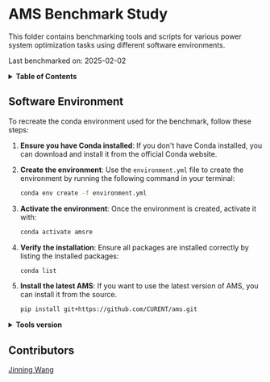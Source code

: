 # AMS Benchmark Study

This folder contains benchmarking tools and scripts for various power system optimization tasks using different software environments.

Last benchmarked on: 2025-02-02

<details>
<summary><strong>Table of Contents</strong></summary>

<details>
<summary><strong>opf</strong></summary>

**[cases](./opf/cases/):** Power flow cases in MATPOWER .m format, and some EDUC cases in AMS .xlsx format.
**[bench_opf.ipynb](./opf/bench_opf.ipynb):** Benchmarking notebook for OPF, using AMS and pandapower.
**[bench_opf_repeat.ipynb](./opf/bench_opf_repeat.ipynb):** Benchmarking notebook for OPF with multiple load levels, using AMS and pandapower.
**[bench_opf.m](./opf/bench_opf.m):** Benchmarking script for OPF, using MATPOWER with MATLAB.
**[bench_opf_repeat.m](./opf/bench_opf_repeat.m):** Benchmarking script for OPF with multiple load levels, using MATPOWER with MATLAB.
**[lfs_data.csv](./opf/lfs_data.csv):** Load profiles for `bench_opf_repeat.ipynb` and `bench_opf_repeat.m`.
**[bench_educ.ipynb](./opf/bench_educ.ipynb):** Benchmarking notebook for EDUC, using AMS.
**[bench_educ_large.ipynb](./opf/bench_educ_large.ipynb):** Benchmarking notebook for large-scale EDUC, using AMS.

</details>

<details>
<summary><strong>UCCase</strong></summary>

Large-scale unit commitment case synthesized from the Grid Optimization Competition (GOC) Challenge 2.

> S. Elbert et al., “ARPA-E Grid Optimization (GO) Competition Challenge 2.” DOE Open Energy Data Initiative (OEDI); Pacific Northwest National Laboratory, p. 29 files, 2024. doi: 10.25984/2448433.

</details>

<details>
<summary><strong>vis</strong></summary>

**[bench_vis.ipynb](./vis/bench_vis.ipynb):** Benchmarking notebook for virtual inertia support.

</details>

<details>
<summary><strong>results</strong></summary>

The generated benchmarking results.

</details>

<details>
<summary><strong>plot</strong></summary>

Scripts to plot and generated figures.
</details>

</details>

## Software Environment

To recreate the conda environment used for the benchmark, follow these steps:

1. **Ensure you have Conda installed**: If you don't have Conda installed, you can download and install it from the official Conda website.
1. **Create the environment**: Use the `environment.yml` file to create the environment by running the following command in your terminal:

    ```bash
    conda env create -f environment.yml
    ```
1. **Activate the environment**: Once the environment is created, activate it with:

    ```bash
    conda activate amsre
    ```
1. **Verify the installation**: Ensure all packages are installed correctly by listing the installed packages:

    ```bash
    conda list
    ```

1. **Install the latest AMS**: If you want to use the latest version of AMS, you can install it from the source. 
    
    ```bash
    pip install git+https://github.com/CURENT/ams.git
    ```

<details>
<summary><strong>Tools version</strong></summary>

- **Python**: 3.12.0
- **ltbams**: 1.0.3a1
- **andes**: 1.9.3 
- **cvxpy**: 1.6.0  
- **pandapower**: 2.14.7 
- **PYPOWER**: 5.1.17
- **gurobipy**: 12.0.1 
- **mosek**: 11.0.5
- **piqp**: 0.4.2
- **numba**: 0.60.0
- **MATLAB**: Version 24.2.0.2740171 (R2024b) Update 1
- **MATPOWER**: Version 7.1 (08-Oct-2020)

</details>

## Contributors

[Jinning Wang](https://github.com/jinningwang)

